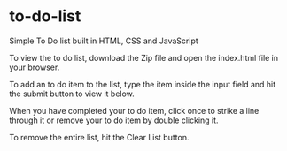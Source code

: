 # to-do-list
Simple To Do list built in HTML, CSS and JavaScript

To view the to do list, download the Zip file and open the index.html file in your browser.


To add an to do item to the list,
type the item inside the input field and hit the submit button to view it below.

When you have completed your to do item, click once to strike a line through it
or remove your to do item by double clicking it.

To remove the entire list, hit the Clear List button.
